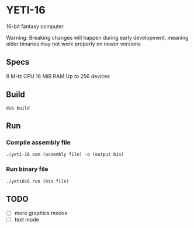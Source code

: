 # YETI-16
16-bit fantasy computer

Warning: Breaking changes will happen during early development, meaning older binaries
may not work properly on newer versions

## Specs
8 MHz CPU
16 MiB RAM
Up to 256 devices

## Build
```
dub build
```

## Run
### Compile assembly file
```
./yeti-16 asm (assembly file) -o (output bin)
```

### Run binary file
```
./yeti016 run (bin file)
```

## TODO
- [ ] more graphics modes
- [ ] text mode
